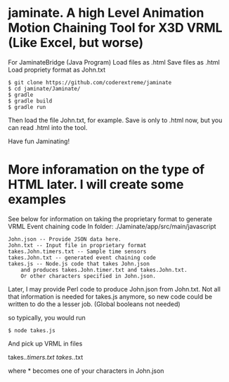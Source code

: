 # jaminate.  A high Level Animation Motion Chaining Tool for X3D VRML (Like Excel, but worse)

For JaminateBridge (Java Program)
Load files as .html
Save files as .html
Load propriety format as John.txt

```
$ git clone https://github.com/coderextreme/jaminate
$ cd jaminate/Jaminate/
$ gradle
$ gradle build
$ gradle run
```

Then load the file John.txt, for example.  Save is only to .html now, but you can read .html into the tool.

Have fun Jaminating!

More inforamation on the type of HTML later.  I will create some examples
=======================================================================================
See below for information on taking the proprietary format to generate VRML Event chaining code
In folder: ./Jaminate/app/src/main/javascript

```
John.json -- Provide JSON data here.
John.txt -- Input file in proprietary format
takes.John.timers.txt -- Sample time sensors
takes.John.txt -- generated event chaining code
takes.js -- Node.js code that takes John.json 
    and produces takes.John.timer.txt and takes.John.txt.
    Or other characters specified in John.json.
```

Later, I may provide Perl code to produce John.json from John.txt. Not all that information is needed for takes.js anymore, so new code could be written to do the a lesser job. (Global booleans not needed)

so typically, you would run

```
$ node takes.js
```
And pick up VRML in files

takes.*.timers.txt
takes.*.txt

where * becomes one of your characters in John.json
